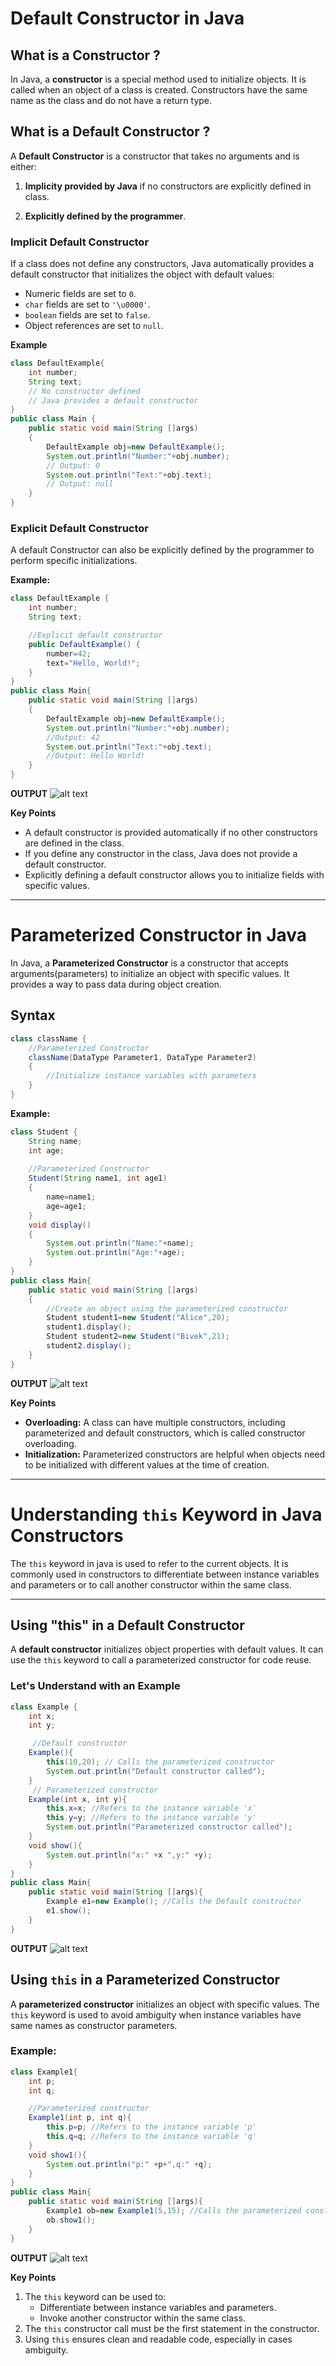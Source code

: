 # Default Constructor in Java 
## What is a Constructor ?
In Java, a **constructor** is a special method used to initialize objects. It is called when an object of a class is created. Constructors have the same name as the class and do not have a return type.

## What is a Default Constructor ?
A **Default Constructor** is a constructor that takes no arguments and is either:

1. **Implicity provided by Java** if no constructors are explicitly defined in class.

2. **Explicitly defined by the programmer**.

### Implicit Default Constructor

If a class does not define any constructors, Java automatically provides a default constructor that initializes the object with default values:

- Numeric fields are set to `0`.
- `char` fields are set to `'\u0000'`.
- `boolean` fields are set to `false`.
- Object references are set to `null`.

**Example**
```java
class DefaultExample{
    int number;
    String text;
    // No constructor defined
    // Java provides a default constructor
}
public class Main {
    public static void main(String []args)
    {
        DefaultExample obj=new DefaultExample();
        System.out.println("Number:"+obj.number);
        // Output: 0
        System.out.println("Text:"+obj.text);
        // Output: null
    }
}
```
### Explicit Default Constructor
A default Constructor can also be explicitly defined by the programmer to perform specific initializations.

**Example:**
```java
class DefaultExample {
    int number;
    String text;

    //Explicit default constructor
    public DefaultExample() {
        number=42;
        text="Hello, World!";
    }
}
public class Main{
    public static void main(String []args)
    {
        DefaultExample obj=new DefaultExample();
        System.out.println("Number:"+obj.number);
        //Output: 42
        System.out.println("Text:"+obj.text);
        //Output: Hello World!
    }
}
```
**OUTPUT**
![alt text](<Screenshot 2025-01-02 215405-1.png>)

**Key Points**

- A default constructor is provided automatically if no other constructors are defined in the class.
- If you define any constructor in the class, Java does not provide a default constructor.
- Explicitly defining a default constructor allows you to initialize fields with specific values.


---

# Parameterized Constructor in Java
In Java, a **Parameterized Constructor** is a constructor that accepts arguments(parameters) to initialize an object with specific values. It provides a way to pass data during object creation.

## Syntax
```java
class className {
    //Parameterized Constructor
    className(DataType Parameter1, DataType Parameter2)
    {
        //Initialize instance variables with parameters
    }
}
```
**Example:**
```java
class Student {
    String name;
    int age;
    
    //Parameterized Constructor
    Student(String name1, int age1)
    {
        name=name1;
        age=age1;
    }
    void display()
    {
        System.out.println("Name:"+name);
        System.out.println("Age:"+age);
    }
}
public class Main{
    public static void main(String []args)
    {
        //Create an object using the parameterized constructor
        Student student1=new Student("Alice",20);
        student1.display();
        Student student2=new Student("Bivek",21);
        student2.display();
    }
}
```
**OUTPUT**
![alt text](<Screenshot 2025-01-02 215955.png>)

**Key Points**

- **Overloading:** A class can have multiple constructors, including parameterized and default constructors, which is called constructor overloading.
- **Initialization:** Parameterized constructors are helpful when objects need to be initialized with different values at the time of creation.

---

# Understanding `this` Keyword in Java Constructors

The `this` keyword in java is used to refer to the current objects. It is commonly used in constructors to differentiate between instance variables and parameters or to call another constructor within the same class.

---

## Using "this" in a Default Constructor

A **default constructor** initializes object properties with default values. It can use the `this` keyword to call a parameterized constructor for code reuse.


### Let's Understand with an Example
```java
class Example {
    int x;
    int y;

     //Default constructor 
    Example(){
        this(10,20); // Calls the parameterized constructor
        System.out.println("Default constructor called");
    }
     // Parameterized constructor
    Example(int x, int y){
        this.x=x; //Refers to the instance variable 'x'
        this.y=y; //Refers to the instance variable 'y'
        System.out.println("Parameterized constructor called");
    }
    void show(){
        System.out.println("x:" +x ",y:" +y);
    }
}
public class Main{
    public static void main(String []args){
        Example e1=new Example(); //Calls the Default constructor
        e1.show();
    }
}
```
**OUTPUT**
![alt text](<Screenshot 2025-01-02 225221.png>)

## Using `this` in a Parameterized Constructor

A **parameterized constructor** initializes an object with specific values. The `this` keyword is used to avoid ambiguity when instance variables have same names as constructor parameters.

### Example:
```java
class Example1{
    int p;
    int q;

    //Parameterized constructor
    Example1(int p, int q){
        this.p=p; //Refers to the instance variable 'p'
        this.q=q; //Refers to the instance variable 'q'
    }
    void show1(){
        System.out.println("p:" +p+",q:" +q);
    }
}
public class Main{
    public static void main(String []args){
        Example1 ob=new Example1(5,15); //Calls the parameterized constructor
        ob.show1();
    }
}
```
**OUTPUT**
![alt text](<Screenshot 2025-01-02 225607.png>)

**Key Points**

1. The `this` keyword can be used to:
    - Differentiate between instance variables and parameters.
    - Invoke another constructor within the same class.
2. The `this` constructor call must be the first statement in the constructor.
3. Using `this` ensures clean and readable code, especially in cases ambiguity.

